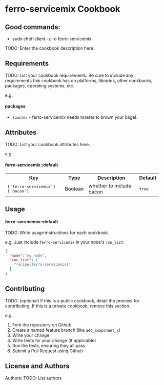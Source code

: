 ferro-servicemix Cookbook
=========================

Good commands:
-------------

* sudo chef-client -z -o ferro-servicemix

TODO: Enter the cookbook description here.


Requirements
------------
TODO: List your cookbook requirements. Be sure to include any requirements this cookbook has on platforms, libraries, other cookbooks, packages, operating systems, etc.

e.g.
#### packages
- `toaster` - ferro-servicemix needs toaster to brown your bagel.

Attributes
----------
TODO: List your cookbook attributes here.

e.g.
#### ferro-servicemix::default
<table>
  <tr>
    <th>Key</th>
    <th>Type</th>
    <th>Description</th>
    <th>Default</th>
  </tr>
  <tr>
    <td><tt>['ferro-servicemix']['bacon']</tt></td>
    <td>Boolean</td>
    <td>whether to include bacon</td>
    <td><tt>true</tt></td>
  </tr>
</table>

Usage
-----
#### ferro-servicemix::default
TODO: Write usage instructions for each cookbook.

e.g.
Just include `ferro-servicemix` in your node's `run_list`:

```json
{
  "name":"my_node",
  "run_list": [
    "recipe[ferro-servicemix]"
  ]
}
```

Contributing
------------
TODO: (optional) If this is a public cookbook, detail the process for contributing. If this is a private cookbook, remove this section.

e.g.
1. Fork the repository on Github
2. Create a named feature branch (like `add_component_x`)
3. Write your change
4. Write tests for your change (if applicable)
5. Run the tests, ensuring they all pass
6. Submit a Pull Request using Github

License and Authors
-------------------
Authors: TODO: List authors
